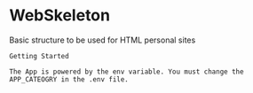 # WebSkeleton
Basic structure to be used for HTML personal sites

    Getting Started
    
    The App is powered by the env variable. You must change the APP_CATEOGRY in the .env file.
